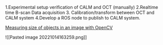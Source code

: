 1.Experimental setup verification of CALM and OCT (manually)
2.Realtime time B-scan Data acquisition
3. Calibration/transform between OCT and CALM system
4.Develop a ROS node to publish to CALM system.

[Measuring size of objects in an image with OpenCV](https://pyimagesearch.com/2016/03/28/measuring-size-of-objects-in-an-image-with-opencv/)



![[Pasted image 20221014163259.png]]
